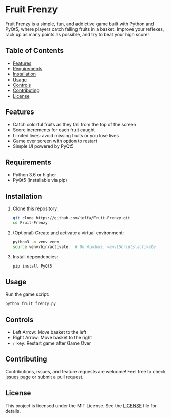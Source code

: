  # Fruit Frenzy

 Fruit Frenzy is a simple, fun, and addictive game built with Python and PyQt5, where players catch falling fruits in a basket. Improve your reflexes, rack up as many points as possible, and try to beat your high score!

 ## Table of Contents
 - [Features](#features)
 - [Requirements](#requirements)
 - [Installation](#installation)
 - [Usage](#usage)
 - [Controls](#controls)
 - [Contributing](#contributing)
 - [License](#license)

 ## Features
 - Catch colorful fruits as they fall from the top of the screen
 - Score increments for each fruit caught
 - Limited lives: avoid missing fruits or you lose lives
 - Game over screen with option to restart
 - Simple UI powered by PyQt5

 ## Requirements
 - Python 3.6 or higher
 - PyQt5 (installable via pip)

 ## Installation
 1. Clone this repository:
    ```bash
    git clone https://github.com/jeffa/Fruit-Frenzy.git
    cd Fruit-Frenzy
    ```
 2. (Optional) Create and activate a virtual environment:
    ```bash
    python3 -m venv venv
    source venv/bin/activate   # On Windows: venv\Scripts\activate
    ```
 3. Install dependencies:
    ```bash
    pip install PyQt5
    ```

 ## Usage
 Run the game script:
 ```bash
 python fruit_frenzy.py
 ```

 ## Controls
 - Left Arrow: Move basket to the left
 - Right Arrow: Move basket to the right
 - `r` key: Restart game after Game Over

 ## Contributing
 Contributions, issues, and feature requests are welcome!
 Feel free to check [issues page](https://github.com/yourusername/fruit-frenzy/issues) or submit a pull request.

 ## License
 This project is licensed under the MIT License. See the [LICENSE](LICENSE) file for details.
